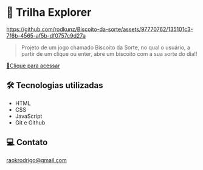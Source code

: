 # 🚀 Trilha Explorer



https://github.com/rodkunz/Biscoito-da-sorte/assets/97770762/135101c3-7f6b-4565-af5b-df0757c9d27a




> Projeto de um jogo chamado Biscoito da Sorte, no qual o usuário, a partir de um clique ou enter, abre um biscoito com a sua sorte do dia!!

[🔗Clique para acessar](https://rodkunz.github.io/Biscoito-da-sorte/)

## 🛠 Tecnologias utilizadas

- HTML
- CSS
- JavaScript
- Git e Github

## 💻 Contato
raokrodrigo@gmail.com
